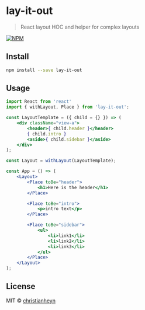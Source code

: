 # lay-it-out

> React layout HOC and helper for complex layouts

[![NPM](https://img.shields.io/npm/v/lay-it-out.svg)](https://www.npmjs.com/package/lay-it-out)

## Install

```bash
npm install --save lay-it-out
```

## Usage

```jsx
import React from 'react'
import { withLayout, Place } from 'lay-it-out';

const LayoutTemplate = ({ child = {} }) => (
    <div className="view-a">
        <header>{ child.header }</header>
        { child.intro }
        <aside>{ child.sidebar }</aside>
    </div>
);

const Layout = withLayout(LayoutTemplate);

const App = () => (
    <Layout>
        <Place toBe="header">
            <h1>Here is the header</h1>
        </Place>

        <Place toBe="intro">
            <p>intro text</p>
        </Place>

        <Place toBe="sidebar">
            <ul>
                <li>link1</li>
                <li>link2</li>
                <li>link3</li>
            </ul>
        </Place>
    </Layout>
);
```

## License

MIT © [christianheyn](https://github.com/christianheyn)

